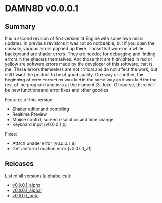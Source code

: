 # DAMN8D v0.0.0.1

## Summary

It is a second revision of first version of Engine with some own micro updates. In previous revisions it was not so noticeable, but if you open the console, various errors popped up there. Those that were on a white background are shader errors. They are needed for debugging and finding errors in the shaders themselves. And those that are highlighted in red or yellow are software errors made by the developer of this software, that is, me. These errors themselves are not critical and do not affect the work, but still I want the product to be of good quality. One way or another, the beginning of error correction was laid in the same way as it was laid for the rest of the program functions at the moment ;3. Joke. Of course, there will be new functions and error fixes and other goodies

Features of this version:

* Shader editor and compiling
* Realtime Preview
* Mouse control, screen resolution and time change
* Keyboard input (v0.0.0.1_b)

Fixes:

* Attach Shader error (v0.0.0.1_a)
* Get Uniform Location error (v0.0.0.1_a1)

## Releases

List of all versions (alphabetical):

* [v0.0.0.1_alpha](v0.0.0.1_a/index.html)
* [v0.0.0.1_alpha1](v0.0.0.1_a1/index.html)
* [v0.0.0.1_beta](v0.0.0.1_b/index.html)
